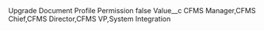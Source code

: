 <?xml version="1.0" encoding="UTF-8"?>
<CustomMetadata xmlns="http://soap.sforce.com/2006/04/metadata" xmlns:xsi="http://www.w3.org/2001/XMLSchema-instance" xmlns:xsd="http://www.w3.org/2001/XMLSchema">
    <label>Upgrade Document Profile Permission</label>
    <protected>false</protected>
    <values>
        <field>Value__c</field>
        <value xsi:type="xsd:string">CFMS Manager,CFMS Chief,CFMS Director,CFMS VP,System Integration</value>
    </values>
</CustomMetadata>
